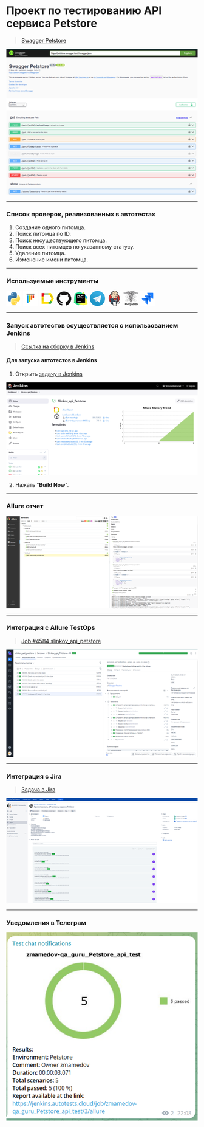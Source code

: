 # Проект по тестированию API сервиса Petstore

><a target="_blank" href="https://petstore.swagger.io/">Swagger Petstore</a>
> 
![main page screenshot](pictures/Petstore_API_main_page.png)

---
### Список проверок, реализованных в автотестах
1. Создание одного питомца.
2. Поиск питомца по ID.
3. Поиск несуществующего питомца.
4. Поиск всех питомцев по указанному статусу.
5. Удаление питомца.
6. Изменение имени питомца.

---

### Используемые инструменты
<img title="Python" src="pictures/icons/python.svg" height="40" width="40"/> <img title="Pytest" src="pictures/icons/pytest.svg" height="40" width="40"/> <img title="Allure Report" src="pictures/icons/allure_report.png" height="40" width="40"/> <img title="GitHub" src="pictures/icons/github.svg" height="40" width="40"/> <img title="Pycharm" src="pictures/icons/pycharm-original.svg" height="40" width="40"/> <img title="Telegram" src="pictures/icons/telegram.png" height="40" width="40"/> <img title="Jenkins" src="pictures/icons/jenkins-original.svg" height="40" width="40"/> <img title="Requests" src="pictures/icons/requests.png" height="40" width="40"/>  <img title="Jira" src="pictures/icons/jira.svg" height="40" width="40"/>

---

### Запуск автотестов осуществляется с использованием Jenkins
> [Ссылка на сборку в Jenkins](https://jenkins.autotests.cloud/job/Slinkov_api_Petstore/)

#### Для запуска автотестов в Jenkins
1. Открыть [задачу в Jenkins](https://jenkins.autotests.cloud/job/Slinkov_api_Petstore/)

![jenkins job main page](pictures/Jenkins_job_main_page.png)

2. Нажать "**Build Now**".

---

### Allure отчет

![allure_report page](pictures/allure_report_page.png)

---

### Интеграция с Allure TestOps

> [Job #4584 slinkov_api_petstore](https://allure.autotests.cloud/project/4584/jobs)

![allure_testops job](pictures/allure_testops_job.png)

---

### Интеграция с Jira
> [Задача в Jira](https://jira.autotests.cloud/browse/HOMEWORK-1389)
 
![jira task](pictures/jira_task.png)

---

### Уведомления в Телеграм

![telegram_notification](pictures/tg_notification.png)
